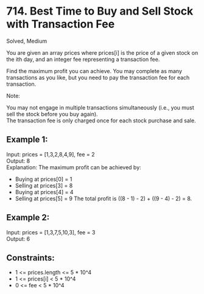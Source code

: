 # 714. Best Time to Buy and Sell Stock with Transaction Fee
Solved, Medium  

You are given an array prices where prices[i] is the price of a given stock on the ith day, and an integer fee representing a transaction fee.  

Find the maximum profit you can achieve. You may complete as many transactions as you like, but you need to pay the transaction fee for each transaction.  

Note:  

You may not engage in multiple transactions simultaneously (i.e., you must sell the stock before you buy again).  
The transaction fee is only charged once for each stock purchase and sale.  
 

Example 1:
---
Input: prices = [1,3,2,8,4,9], fee = 2  
Output: 8  
Explanation: The maximum profit can be achieved by:  
- Buying at prices[0] = 1
- Selling at prices[3] = 8
- Buying at prices[4] = 4
- Selling at prices[5] = 9
The total profit is ((8 - 1) - 2) + ((9 - 4) - 2) = 8.

Example 2:
---
Input: prices = [1,3,7,5,10,3], fee = 3  
Output: 6  
 

Constraints:
---
- 1 <= prices.length <= 5 * 10^4
- 1 <= prices[i] < 5 * 10^4
- 0 <= fee < 5 * 10^4
 
